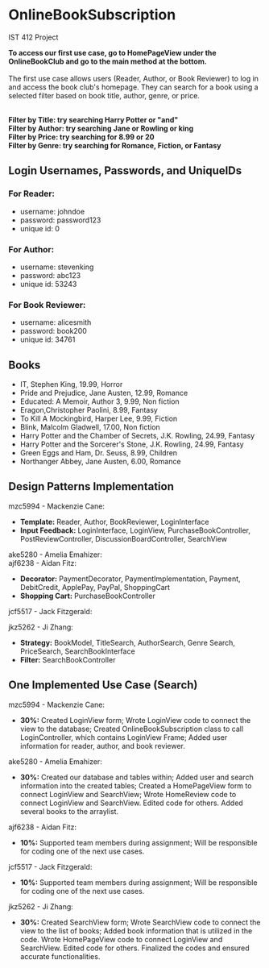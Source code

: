 # OnlineBookSubscription
IST 412 Project<br>

**To access our first use case, go to HomePageView under the OnlineBookClub and go to the main method at the bottom.** <br><br>
The first use case allows users (Reader, Author, or Book Reviewer) to log in and access the book club's homepage. They can search for a book using a selected filter based on book title, author, genre, or price. <br><br>

**Filter by Title: try searching Harry Potter or "and"** <br>
**Filter by Author: try searching Jane or Rowling or king** <br>
**Filter by Price: try searching for 8.99 or 20** <br>
**Filter by Genre: try searching for Romance, Fiction, or Fantasy** <br>

## Login Usernames, Passwords, and UniqueIDs
### For Reader: 
- username: johndoe
- password: password123
- unique id: 0

### For Author:
- username: stevenking
- password: abc123
- unique id: 53243

### For Book Reviewer: 
- username: alicesmith
- password: book200
- unique id: 34761

## Books
- IT, Stephen King, 19.99, Horror
- Pride and Prejudice, Jane Austen, 12.99, Romance
- Educated: A Memoir, Author 3, 9.99, Non fiction
- Eragon,Christopher Paolini, 8.99, Fantasy
- To Kill A Mockingbird, Harper Lee, 9.99, Fiction
- Blink, Malcolm Gladwell, 17.00, Non fiction
- Harry Potter and the Chamber of Secrets, J.K. Rowling, 24.99, Fantasy
- Harry Potter and the Sorcerer's Stone, J.K. Rowling, 24.99, Fantasy
- Green Eggs and Ham, Dr. Seuss, 8.99, Children
- Northanger Abbey, Jane Austen, 6.00, Romance

## Design Patterns Implementation
mzc5994 - Mackenzie Cane: <br> 

- **Template:** Reader, Author, BookReviewer, LoginInterface
- **Input Feedback:** LoginInterface, LoginView, PurchaseBookController, PostReviewController, DiscussionBoardController, SearchView

ake5280 - Amelia Emahizer: <br> 
ajf6238 - Aidan Fitz: <br> 

- **Decorator:** PaymentDecorator, PaymentImplementation, Payment, DebitCredit, ApplePay, PayPal, ShoppingCart
- **Shopping Cart:** PurchaseBookController 

jcf5517 - Jack Fitzgerald: <br> 

jkz5262 - Ji Zhang: <be> 

- **Strategy:** BookModel, TitleSearch, AuthorSearch, Genre Search, PriceSearch, SearchBookInterface
- **Filter:** SearchBookController


## One Implemented Use Case (Search) 
mzc5994 - Mackenzie Cane: <br> 

- **30%:**  Created LoginView form; Wrote LoginView code to connect the view to the database; Created OnlineBookSubscription class to call LoginController, which contains LoginView Frame; Added user information for reader, author, and book reviewer. 
  
ake5280 - Amelia Emahizer: <br> 

- **30%:** Created our database and tables within; Added user and search information into the created tables; Created a HomePageView form to connect LoginView and SearchView; Wrote HomeReview code to connect LoginView and SearchView. Edited code for others. Added several books to the arraylist.

ajf6238 - Aidan Fitz: <br> 

- **10%:** Supported team members during assignment; Will be responsible for coding one of the next use cases.
  
jcf5517 - Jack Fitzgerald: <br> 

- **10%:** Supported team members during assignment; Will be responsible for coding one of the next use cases.
  
jkz5262 - Ji Zhang: <br>

- **30%:** Created SearchView form; Wrote SearchView code to connect the view to the list of books; Added book information that is utilized in the code. Wrote HomePageView code to connect LoginView and SearchView. Edited code for others. Finalized the codes and ensured accurate functionalities.
